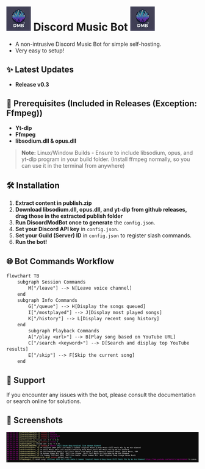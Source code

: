 #  <img src="https://raw.githubusercontent.com/EZroot/DiscordMusicBot/main/DiscordMusicBot/Imgs/2b1b1cb5-2446-46d7-848e-e9c418b5de91.webp" alt="drawing" width="64"/>  Discord Music Bot   <img src="https://raw.githubusercontent.com/EZroot/DiscordMusicBot/main/DiscordMusicBot/Imgs/2b1b1cb5-2446-46d7-848e-e9c418b5de91.webp" alt="drawing" width="64"/>

- A non-intrusive Discord Music Bot for simple self-hosting.
- Very easy to setup!

## ✨ Latest Updates
- **Release v0.3**
  
## 🚧 Prerequisites (Included in Releases (Exception: Ffmpeg))
- **Yt-dlp**
- **Ffmpeg**
- **libsodium.dll & opus.dll**

> **Note:** Linux/Window Builds - Ensure to include libsodium, opus, and yt-dlp program in your build folder. (Install ffmpeg normally, so you can use it in the terminal from anywhere)

## 🛠 Installation
1. **Extract content in publish.zip**
2. **Download libsodium.dll, opus.dll, and yt-dlp from github releases, drag those in the extracted publish folder**
3. **Run DiscordModBot once to generate** the `config.json`.
4. **Set your Discord API key** in `config.json`.
5. **Set your Guild (Server) ID** in `config.json` to register slash commands.
6. **Run the bot!**

## 🌐 Bot Commands Workflow
```mermaid
flowchart TB
    subgraph Session Commands
        M["/leave"] --> N[Leave voice channel]
    end
    subgraph Info Commands
        G["/queue"] --> H[Display the songs queued]
        I["/mostplayed"] --> J[Display most played songs]
        K["/history"] --> L[Display recent song history]
    end
		subgraph Playback Commands
        A["/play <url>"] --> B[Play song based on YouTube URL]
        C["/search <keyword>"] --> D[Search and display top YouTube results]
        E["/skip"] --> F[Skip the current song]
    end
```

## 📝 Support 

If you encounter any issues with the bot, please consult the documentation or search online for solutions.

## 📸 Screenshots 
<img src="https://raw.githubusercontent.com/EZroot/DiscordMusicBot/refs/heads/main/DiscordMusicBot/Imgs/screenshot_01.png" alt="drawing"/> 
